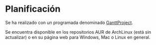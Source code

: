 # Planificación

Se ha realizado con un programada denominado [GanttProject](http://www.ganttproject.biz/).

Se encuentra disponible en los repositorios AUR de ArchLinux (está sin actualizar) o en su página web para Windows, Mac o Linux en general.
